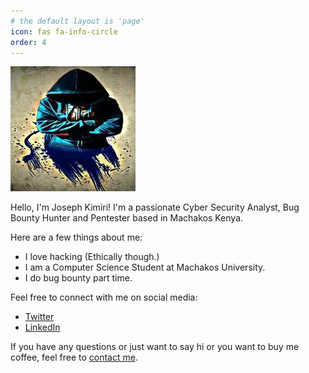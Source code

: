 ```yaml
---
# the default layout is 'page'
icon: fas fa-info-circle
order: 4
---
```


![Profile Picture](/assets/img/logo/avatar.jpg)

Hello, I'm Joseph Kimiri! <!-- Replace with your name -->
I'm a passionate Cyber Security Analyst, Bug Bounty Hunter and Pentester based in Machakos Kenya. <!-- Replace with your profession or interests and location -->

Here are a few things about me:

- I love hacking (Ethically though.)
- I am a Computer Science Student at Machakos University.
- I do bug bounty part time.

Feel free to connect with me on social media:

- [Twitter](https://twitter.com/mashkimiri)
- [LinkedIn](https://linkedin.com/in/joseph-kimiri)

If you have any questions or just want to say hi or you want to buy me coffee, feel free to [contact me](mailto:mashkimiri2k@gmail.com).